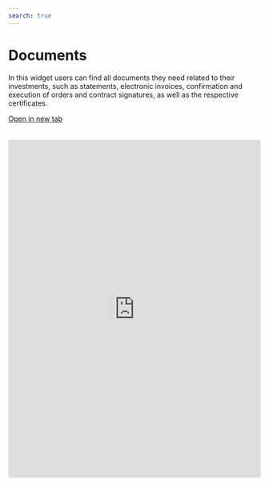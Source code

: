 ```yaml
---
search: true
---
```


# Documents

In this widget users can find all documents they need related to their investments, such as statements, electronic invoices, confirmation and execution of orders and contract signatures, as well as the respective certificates.

[Open in new tab](https://widgets.modyo.com/inversiones/documentos)
<iframe id="widgetFrame" src="https://widgets.modyo.com/inversiones/documentos" width="100%" frameBorder="0"  style="min-height:675px;overflow:auto;margin-top:20px;"/>

| Feature                       | Description                                                                                                                                                                                                                                |
|-------------------------------------|--------------------------------------------------------------------------------------------------------------------------------------------------------------------------------------------------------------------------------------------|
| Consolidated Financial Statements | Displays a list of available financial statements.                                                                                                                                                                             |
| Invoices                            | Displays the list of electronic invoices for all instructed transactions. Allows the retrieval of invoices in PDF format to review, print, and/or download.                                                           |
| Order Confirmations             | Displays a list of order documents available in PDF format.                                                                                                                                                   |
| Order Executions (1.985)        | Provides information on the execution of the client's orders as indicated in the 1985 SVS notice.                                                                                                                       |
| Electronic Contract Signatures     | Shows the contracts to be signed, either because they are new or because there are new or updated versions of them. Allows contract reviewal on screen with the option to sign them directly with an online key. |
| Product Risk Table       | Table with description of products and their risk classification.                                                                                                                                                                           |
| Tax Certificates            | Shows a list of tax certificates that are in PDF format, for viewing, printing and/or downloading.                                                                                                                    |


<script>

  export default {
    mounted() {

      function setIframeHeightCO(id, ht) {
          var ifrm = document.getElementById(id);
          if(ifrm) {
            ifrm.style.height = ht + 4 + "px";
          }
      }
      // iframed document sends its height using postMessage
      function handleDocHeightMsg(e) {
          // check origin
          if ( e.origin === 'https://widgets.modyo.com' ) {
              // parse data
              var data = JSON.parse( e.data );

              console.log('data:', data)
              // check data object
              if ( data['docHeight'] ) {
                  setIframeHeightCO( 'widgetFrame', data['docHeight'] );
              } else {
                  setIframeHeightCO( 'widgetFrame', 700 );
              }
          }
      }

      // assign message handler
      if ( window.addEventListener ) {
          window.addEventListener('message', handleDocHeightMsg, false);
      }
    }
  }

</script>
